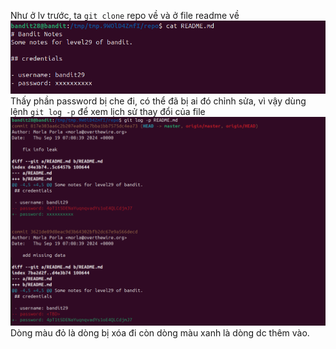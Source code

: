 Như ở lv trước, ta `git clone` repo về và ở file readme về\
![alt text](image/29.1.png)\
Thấy phần password bị che đi, có thể đã bị ai đó chỉnh sửa, vì vậy dùng lệnh `git log -p` để xem lịch sử thay đổi của file\
![](image/29.2.png)\
Dòng màu đỏ là dòng bị xóa đi còn dòng màu xanh là dòng dc thêm vào.